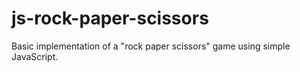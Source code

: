 # js-rock-paper-scissors
Basic implementation of a "rock paper scissors" game using simple JavaScript.
